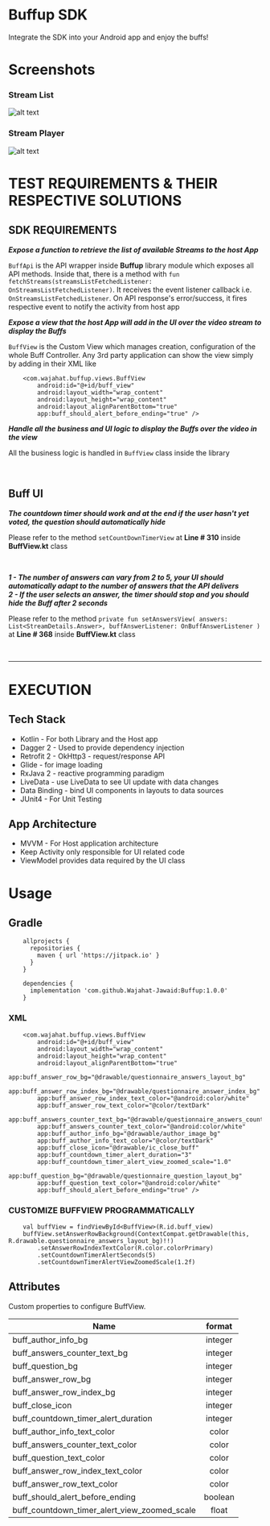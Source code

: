 # Buffup SDK
Integrate the SDK into your Android app and enjoy the buffs!

# Screenshots

### Stream List
![alt text][logo1]

[logo1]: https://github.com/Wajahat-Jawaid/Buffup/blob/master/streams%20list.jpg "Logo Title Text 1"

### Stream Player
![alt text][logo2]

[logo2]: https://github.com/Wajahat-Jawaid/Buffup/blob/master/stream%20player.jpg "Logo Title Text 2"

# TEST REQUIREMENTS & THEIR RESPECTIVE SOLUTIONS
## SDK REQUIREMENTS
**_Expose a function to retrieve the list of available Streams to the host App_**

`BuffApi` is the API wrapper inside **Buffup** library module which exposes all API methods. Inside that, there is a method with `fun fetchStreams(streamsListFetchedListener: OnStreamsListFetchedListener)`. It receives the event listener callback i.e. `OnStreamsListFetchedListener`. On API response's error/success, it fires respective event to notify the activity from host app

**_Expose a view that the host App will add in the UI over the video stream to display the Buffs_**

`BuffView` is the Custom View which manages creation, configuration of the whole Buff Controller. Any 3rd party application can show the view simply by adding in their XML like

>
        <com.wajahat.buffup.views.BuffView
            android:id="@+id/buff_view"
            android:layout_width="wrap_content"
            android:layout_height="wrap_content"
            android:layout_alignParentBottom="true"
            app:buff_should_alert_before_ending="true" />


**_Handle all the business and UI logic to display the Buffs over the video in the view_**

All the business logic is handled in `BuffView` class inside the library

<br />

## Buff UI
**_The countdown timer should work and at the end if the user hasn't yet voted, the question should automatically hide_**

Please refer to the method `setCountDownTimerView` at **Line # 310** inside **BuffView.kt** class

<br />

**_1 - The number of answers can vary from 2 to 5, your UI should automatically adapt to the number of answers that the API delivers_** <br />
**_2 - If the user selects an answer, the timer should stop and you should hide the Buff after 2 seconds_** 


Please refer to the method `private fun setAnswersView(
        answers: List<StreamDetails.Answer>,
        buffAnswerListener: OnBuffAnswerListener
    )`
  <br /> at **Line # 368** inside **BuffView.kt** class

<br />


***
# EXECUTION
## Tech Stack
* Kotlin - For both Library and the Host app
* Dagger 2 - Used to provide dependency injection
* Retrofit 2 - OkHttp3 - request/response API
* Glide - for image loading
* RxJava 2 - reactive programming paradigm
* LiveData - use LiveData to see UI update with data changes
* Data Binding - bind UI components in layouts to data sources
* JUnit4 - For Unit Testing

## App Architecture
* MVVM - For Host application architecture
* Keep Activity only responsible for UI related code
* ViewModel provides data required by the UI class

# Usage
## Gradle
>
        allprojects {
          repositories {
            maven { url 'https://jitpack.io' }
          }
        }
        
>
        dependencies {
          implementation 'com.github.Wajahat-Jawaid:Buffup:1.0.0'
        }
        
### XML
>
        <com.wajahat.buffup.views.BuffView
            android:id="@+id/buff_view"
            android:layout_width="wrap_content"
            android:layout_height="wrap_content"
            android:layout_alignParentBottom="true"
            app:buff_answer_row_bg="@drawable/questionnaire_answers_layout_bg"
            app:buff_answer_row_index_bg="@drawable/questionnaire_answer_index_bg"
            app:buff_answer_row_index_text_color="@android:color/white"
            app:buff_answer_row_text_color="@color/textDark"
            app:buff_answers_counter_text_bg="@drawable/questionnaire_answers_counter_bg"
            app:buff_answers_counter_text_color="@android:color/white"
            app:buff_author_info_bg="@drawable/author_image_bg"
            app:buff_author_info_text_color="@color/textDark"
            app:buff_close_icon="@drawable/ic_close_buff"
            app:buff_countdown_timer_alert_duration="3"
            app:buff_countdown_timer_alert_view_zoomed_scale="1.0"
            app:buff_question_bg="@drawable/questionnaire_question_layout_bg"
            app:buff_question_text_color="@android:color/white"
            app:buff_should_alert_before_ending="true" />
            
### CUSTOMIZE BUFFVIEW PROGRAMMATICALLY

> 
        val buffView = findViewById<BuffView>(R.id.buff_view)
        buffView.setAnswerRowBackground(ContextCompat.getDrawable(this, R.drawable.questionnaire_answers_layout_bg)!!)
            .setAnswerRowIndexTextColor(R.color.colorPrimary)
            .setCountdownTimerAlertSeconds(5)
            .setCountdownTimerAlertViewZoomedScale(1.2f)
        

## Attributes

Custom properties to configure  BuffView.

| Name                                         | format        |
| ---------------------------------------------|:-------------:|
| buff_author_info_bg                          | integer       |
| buff_answers_counter_text_bg                 | integer       |
| buff_question_bg                             | integer       |
| buff_answer_row_bg                           | integer       |
| buff_answer_row_index_bg                     | integer       |
| buff_close_icon                              | integer       |
| buff_countdown_timer_alert_duration          | integer       |
| buff_author_info_text_color                  | color         |
| buff_answers_counter_text_color              | color         |
| buff_question_text_color                     | color         |
| buff_answer_row_index_text_color             | color         |
| buff_answer_row_text_color                   | color         |
| buff_should_alert_before_ending              | boolean       |
| buff_countdown_timer_alert_view_zoomed_scale | float         |
